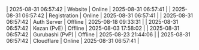 | 2025-08-31 06:57:42 | Website | Online | 2025-08-31 06:57:41 |
| 2025-08-31 06:57:42 | Registration | Online | 2025-08-31 06:57:41 |
| 2025-08-31 06:57:42 | Auth Server | Offline | 2025-08-18 09:33:31 |
| 2025-08-31 06:57:42 | Kezan (PvE) | Offline | 2025-08-03 17:58:02 |
| 2025-08-31 06:57:42 | Gurubashi (PvP) | Offline | 2025-08-23 21:44:06 |
| 2025-08-31 06:57:42 | Cloudflare | Online | 2025-08-31 06:57:41 |
